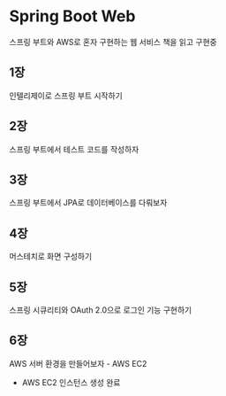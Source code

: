 # Spring Boot Web

스프링 부트와 AWS로 혼자 구현하는 웹 서비스 책을 읽고 구현중

## 1장

인텔리제이로 스프링 부트 시작하기

## 2장

스프링 부트에서 테스트 코드를 작성하자

## 3장

스프링 부트에서 JPA로 데이터베이스를 다뤄보자

## 4장

머스테치로 화면 구성하기

## 5장

스프링 시큐리티와 OAuth 2.0으로 로그인 기능 구현하기

## 6장

AWS 서버 환경을 만들어보자 - AWS EC2

- AWS EC2 인스턴스 생성 완료
